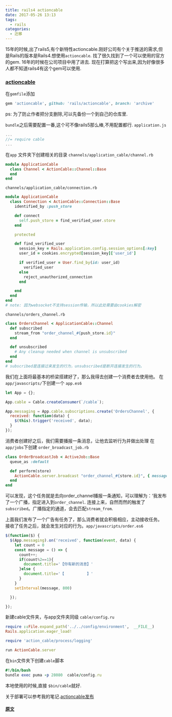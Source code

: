 ```yaml
---
title: rails4 actioncable
date: 2017-05-26 13:13
tags:
  - rails
categories:
  - 迁移
---
```



15年的时候,出了rails5,有个新特性actioncable.刚好公司有个关于推送的需求,但是Rails的版本是Rails4.想使用`actioncable`. 找了很久找到了一个可以使用的官方的gem. 16年的时候在公司项目中用了进去.
现在打算把这个写出来,因为好像很多人都不知道rails4有这个gem可以使用.

### [actioncable](https://github.com/rails/actioncable/tree/archive)

在`gemfile`添加
```ruby
gem 'actioncable', github: 'rails/actioncable', branch: 'archive'
```
ps: 为了防止作者把分支删除,可以先备份一个到自己的仓库里.

`bundle`之后需要配置一番,这个可不像rails5那么棒,不用配置都行.
`application.js`
```js
...
//= require cable
...
```

在`app` 文件夹下创建相关的目录
`channels/application_cable/channel.rb`
```ruby
module ApplicationCable
  class Channel < ActionCable::Channel::Base
  end
end
```
`channels/application_cable/connection.rb`
```ruby
module ApplicationCable
  class Connection < ActionCable::Connection::Base
    identified_by :push_store

    def connect
      self.push_store = find_verified_user.store
    end

    protected

    def find_verified_user
      session_key = Rails.application.config.session_options[:key]
      user_id = cookies.encrypted[session_key]['user_id']

      if verified_user = User.find_by(id: user_id)
        verified_user
      else
        reject_unauthorized_connection
      end

    end
  end
end
# note: 因为websocket不支持session传输，所以此处需要由cookies解密
```

`channels/orders_channel.rb`
```ruby
class OrdersChannel < ApplicationCable::Channel
  def subscribed
    stream_from "order_channel_#{push_store.id}"
  end

  def unsubscribed
    # Any cleanup needed when channel is unsubscribed
  end
end
# subscribed是连接过来发生的行为，unsubscribed是断开连接发生的行为。
```

我们在上面将最基本的桥梁搭建好了，那么我得去创建一个消费者去使用他。 在 `app/javascripts/`下创建一个 `app.es6`
```js
let App = {};

App.cable = Cable.createConsumer(`/cable`);

App.messaging = App.cable.subscriptions.create('OrdersChannel', {
  received: function(data) {
    $(this).trigger('received', data);
  }
});

```
消费者创建好之后，我们需要播报一条消息，让他去监听行为并做出处理 在 `app/jobs`下创建 `order_broadcast_job.rb`
```ruby
class OrderBroadcastJob < ActiveJob::Base
  queue_as :default

  def perform(store)
    ActionCable.server.broadcast "order_channel_#{store.id}", { message: "message", user: "current_user" }
  end
end
```
可以发现，这个任务就是去向order_channel播报一条通知，可以理解为：‘我发布了一个广播，指定进入到`order_channel`. 连接上来，自然而然的触发了`subscribed`。广播指定的通道，会去匹配`stream_from`.

上面我们发布了一个广告有任务了，那么消费者就会积极相应，主动接收任务。 接收了任务之后，就会发生对应的行为。`app/javascripts/order.es6`
```js
$(function($) {
  $(App.messaging).on('received', function(event, data) {
    let count = 0
    const message = () => {
      count++;
      if(count%2==1){
        document.title='【你有新的消息】'
      }else {
        document.title='【　　　　　　】'
      }
    }
    setInterval(message, 800)

  });

});
```

新建cable文件夹，与app文件夹同级 `cable/config.ru`
```ruby
require ::File.expand_path('../../config/environment',  __FILE__)
Rails.application.eager_load!

require 'action_cable/process/logging'

run ActionCable.server
```
在`bin`文件夹下创建`cable`脚本
```ruby
#!/bin/bash
bundle exec puma -p 28080  cable/config.ru
```
本地使用的时候,直接 `$bin/cable`就好.

关于部署可以参考我的笔记.[actioncable发布](https://ruby-china.org/notes/3598)

#### [原文](http://blog.csdn.net/hesonggg/article/details/72765606)
